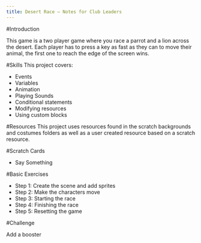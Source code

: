 ```yaml
---
title: Desert Race — Notes for Club Leaders                  
---
```


#Introduction

This game is a two player game where you race a parrot and a lion across the desert. Each player has to press a key as fast as they can to move their animal, the first one to reach the edge of the screen wins.

#Skills
This project covers: 

* Events
* Variables
* Animation
* Playing Sounds
* Conditional statements 
* Modifying resources
* Using custom blocks

#Resources
This project uses resources found in the scratch backgrounds and costumes folders as well as a user created resource based on a scratch resource.

#Scratch Cards
+ Say Something

#Basic Exercises

* Step 1: Create the scene and add sprites 
* Step 2: Make the characters move
* Step 3: Starting the race
* Step 4: Finishing the race
* Step 5: Resetting the game 

#Challenge 

Add a booster

